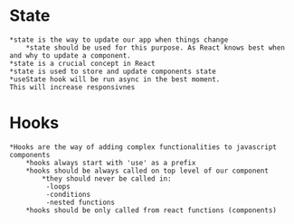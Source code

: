 # State
    *state is the way to update our app when things change
        *state should be used for this purpose. As React knows best when and why to update a component.
    *state is a crucial concept in React
    *state is used to store and update components state
    *useState hook will be run async in the best moment.
    This will increase responsivnes

# Hooks
    *Hooks are the way of adding complex functionalities to javascript components
        *hooks always start with 'use' as a prefix
        *hooks should be always called on top level of our component
            *they should never be called in:
             -loops
             -conditions
             -nested functions
        *hooks should be only called from react functions (components)